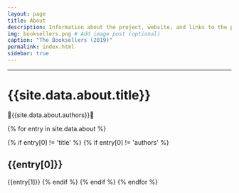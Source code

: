 ```yaml
---
layout: page
title: About
description: Information about the project, website, and links to the paper and SI
img: booksellers.png # Add image post (optional)
caption: "The Booksellers (2019)"
permalink: index.html
sidebar: true
---
```


---


# {{site.data.about.title}}
:cherry_blossom:{{site.data.about.authors}}:cherry_blossom:

{% for entry in site.data.about %}

{% if entry[0] != 'title' %}
{% if entry[0] != 'authors' %}
## {{entry[0]}}
{{entry[1]}}
{% endif %}
{% endif %}
{% endfor %}
